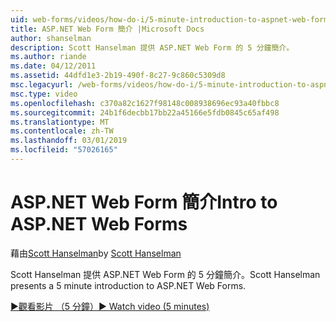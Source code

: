 ```yaml
---
uid: web-forms/videos/how-do-i/5-minute-introduction-to-aspnet-web-forms
title: ASP.NET Web Form 簡介 |Microsoft Docs
author: shanselman
description: Scott Hanselman 提供 ASP.NET Web Form 的 5 分鐘簡介。
ms.author: riande
ms.date: 04/12/2011
ms.assetid: 44dfd1e3-2b19-490f-8c27-9c860c5309d8
msc.legacyurl: /web-forms/videos/how-do-i/5-minute-introduction-to-aspnet-web-forms
msc.type: video
ms.openlocfilehash: c370a82c1627f98148c008938696ec93a40fbbc8
ms.sourcegitcommit: 24b1f6decbb17bb22a45166e5fdb0845c65af498
ms.translationtype: MT
ms.contentlocale: zh-TW
ms.lasthandoff: 03/01/2019
ms.locfileid: "57026165"
---
```

<a name="intro-to-aspnet-web-forms"></a><span data-ttu-id="9a1b9-103">ASP.NET Web Form 簡介</span><span class="sxs-lookup"><span data-stu-id="9a1b9-103">Intro to ASP.NET Web Forms</span></span>
====================
<span data-ttu-id="9a1b9-104">藉由[Scott Hanselman](https://github.com/shanselman)</span><span class="sxs-lookup"><span data-stu-id="9a1b9-104">by [Scott Hanselman](https://github.com/shanselman)</span></span>

<span data-ttu-id="9a1b9-105">Scott Hanselman 提供 ASP.NET Web Form 的 5 分鐘簡介。</span><span class="sxs-lookup"><span data-stu-id="9a1b9-105">Scott Hanselman presents a 5 minute introduction to ASP.NET Web Forms.</span></span>

[<span data-ttu-id="9a1b9-106">&#9654;觀看影片 （5 分鐘）</span><span class="sxs-lookup"><span data-stu-id="9a1b9-106">&#9654; Watch video (5 minutes)</span></span>](https://channel9.msdn.com/Blogs/ASP-NET-Site-Videos/5-minute-introduction-to-aspnet-web-forms)
